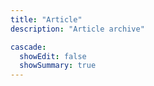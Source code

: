 ```yaml
---
title: "Article"
description: "Article archive"

cascade:
  showEdit: false
  showSummary: true
---
```


